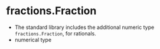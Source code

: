 
# fractions.Fraction
- The standard library includes the additional numeric type `fractions.Fraction`, for rationals.
- numerical type
